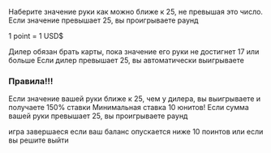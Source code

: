 Наберите значение руки как можно ближе к 25, не превышая это число. Если значение превышает 25, вы проигрываете раунд

1 point = 1 USD$

Дилер обязан брать карты, пока значение его руки не достигнет 17 или больше
Если дилер превышает 25, вы автоматически выигрываете

### Правила!!!
Если значение вашей руки ближе к 25, чем у дилера, вы выигрываете и получаете 150% ставки 
Минимальная ставка 10 юнитов!
Если сумма вашей руки превышает 25, вы проигрываете раунд

игра завершаеся если ваш баланс опускается ниже 10 поинтов или если вы решите выйти

